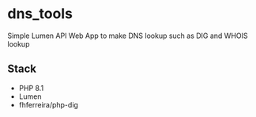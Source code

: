 dns_tools
=========

Simple Lumen API Web App to make DNS lookup such as DIG and WHOIS lookup

Stack
-----

* PHP 8.1 
* Lumen 
* fhferreira/php-dig


